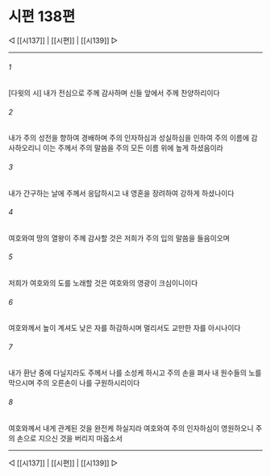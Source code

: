 ﻿# 시편 138편

◁ [[시137]] | [[시편]] | [[시139]] ▷
***

###### 1
[다윗의 시] 내가 전심으로 주께 감사하며 신들 앞에서 주께 찬양하리이다

###### 2
내가 주의 성전을 향하여 경배하며 주의 인자하심과 성실하심을 인하여 주의 이름에 감사하오리니 이는 주께서 주의 말씀을 주의 모든 이름 위에 높게 하셨음이라

###### 3
내가 간구하는 날에 주께서 응답하시고 내 영혼을 장려하여 강하게 하셨나이다

###### 4
여호와여 땅의 열왕이 주께 감사할 것은 저희가 주의 입의 말씀을 들음이오며

###### 5
저희가 여호와의 도를 노래할 것은 여호와의 영광이 크심이니이다

###### 6
여호와께서 높이 계셔도 낮은 자를 하감하시며 멀리서도 교만한 자를 아시나이다

###### 7
내가 환난 중에 다닐지라도 주께서 나를 소성케 하시고 주의 손을 펴사 내 원수들의 노를 막으시며 주의 오른손이 나를 구원하시리이다

###### 8
여호와께서 내게 관계된 것을 완전케 하실지라 여호와여 주의 인자하심이 영원하오니 주의 손으로 지으신 것을 버리지 마옵소서


***
◁ [[시137]] | [[시편]] | [[시139]] ▷